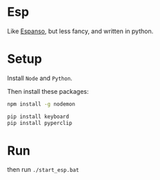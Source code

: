 # Esp

Like [Espanso](https://github.com/espanso/espanso), but less fancy, and written in python.

# Setup

Install `Node` and `Python`.

Then install these packages:

```sh
npm install -g nodemon

pip install keyboard
pip install pyperclip
```

# Run

then run `./start_esp.bat`
